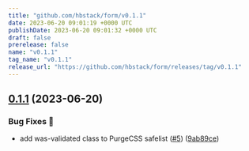 ```yaml
---
title: "github.com/hbstack/form/v0.1.1"
date: 2023-06-20 09:01:19 +0000 UTC
publishDate: 2023-06-20 09:01:32 +0000 UTC
draft: false
prerelease: false
name: "v0.1.1"
tag_name: "v0.1.1"
release_url: "https://github.com/hbstack/form/releases/tag/v0.1.1"
---
```


## [0.1.1](https://github.com/hbstack/form/compare/v0.1.0...v0.1.1) (2023-06-20)


### Bug Fixes 🐞

* add was-validated class to PurgeCSS safelist ([#5](https://github.com/hbstack/form/issues/5)) ([9ab89ce](https://github.com/hbstack/form/commit/9ab89cec25e003c1431ab4832ff0eb261f035747))
